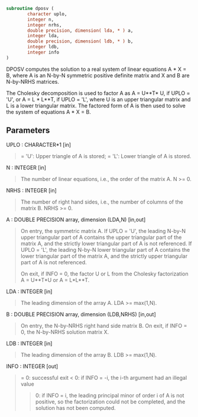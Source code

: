 ```fortran
subroutine dposv (
        character uplo,
        integer n,
        integer nrhs,
        double precision, dimension( lda, * ) a,
        integer lda,
        double precision, dimension( ldb, * ) b,
        integer ldb,
        integer info
)
```

DPOSV computes the solution to a real system of linear equations
A \* X = B,
where A is an N-by-N symmetric positive definite matrix and X and B
are N-by-NRHS matrices.

The Cholesky decomposition is used to factor A as
A = U\*\*T\* U,  if UPLO = 'U', or
A = L \* L\*\*T,  if UPLO = 'L',
where U is an upper triangular matrix and L is a lower triangular
matrix.  The factored form of A is then used to solve the system of
equations A \* X = B.

## Parameters
UPLO : CHARACTER\*1 [in]
> = 'U':  Upper triangle of A is stored;
> = 'L':  Lower triangle of A is stored.

N : INTEGER [in]
> The number of linear equations, i.e., the order of the
> matrix A.  N >= 0.

NRHS : INTEGER [in]
> The number of right hand sides, i.e., the number of columns
> of the matrix B.  NRHS >= 0.

A : DOUBLE PRECISION array, dimension (LDA,N) [in,out]
> On entry, the symmetric matrix A.  If UPLO = 'U', the leading
> N-by-N upper triangular part of A contains the upper
> triangular part of the matrix A, and the strictly lower
> triangular part of A is not referenced.  If UPLO = 'L', the
> leading N-by-N lower triangular part of A contains the lower
> triangular part of the matrix A, and the strictly upper
> triangular part of A is not referenced.
> 
> On exit, if INFO = 0, the factor U or L from the Cholesky
> factorization A = U\*\*T\*U or A = L\*L\*\*T.

LDA : INTEGER [in]
> The leading dimension of the array A.  LDA >= max(1,N).

B : DOUBLE PRECISION array, dimension (LDB,NRHS) [in,out]
> On entry, the N-by-NRHS right hand side matrix B.
> On exit, if INFO = 0, the N-by-NRHS solution matrix X.

LDB : INTEGER [in]
> The leading dimension of the array B.  LDB >= max(1,N).

INFO : INTEGER [out]
> = 0:  successful exit
> < 0:  if INFO = -i, the i-th argument had an illegal value
> > 0:  if INFO = i, the leading principal minor of order i
> of A is not positive, so the factorization could not
> be completed, and the solution has not been computed.
